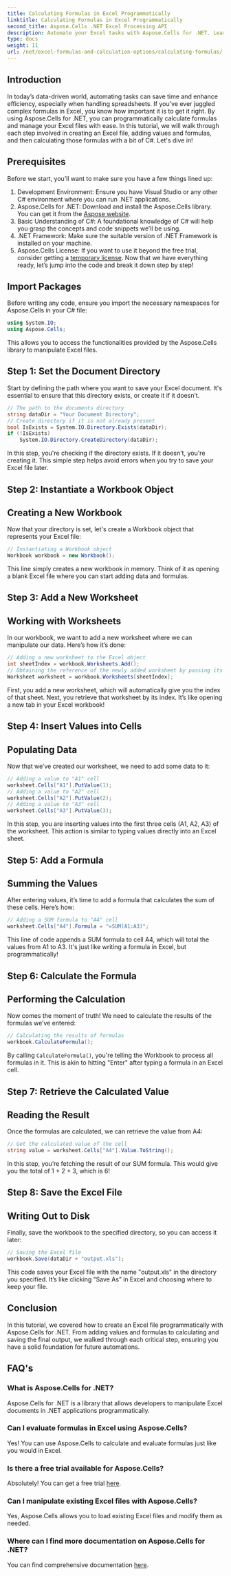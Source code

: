 ```yaml
---
title: Calculating Formulas in Excel Programmatically
linktitle: Calculating Formulas in Excel Programmatically
second_title: Aspose.Cells .NET Excel Processing API
description: Automate your Excel tasks with Aspose.Cells for .NET. Learn to calculate formulas programmatically in this comprehensive tutorial.
type: docs
weight: 11
url: /net/excel-formulas-and-calculation-options/calculating-formulas/
---
```

## Introduction
In today’s data-driven world, automating tasks can save time and enhance efficiency, especially when handling spreadsheets. If you’ve ever juggled complex formulas in Excel, you know how important it is to get it right. By using Aspose.Cells for .NET, you can programmatically calculate formulas and manage your Excel files with ease. In this tutorial, we will walk through each step involved in creating an Excel file, adding values and formulas, and then calculating those formulas with a bit of C#. Let's dive in!
## Prerequisites
Before we start, you’ll want to make sure you have a few things lined up:
1. Development Environment: Ensure you have Visual Studio or any other C# environment where you can run .NET applications.
2. Aspose.Cells for .NET: Download and install the Aspose.Cells library. You can get it from the [Aspose website](https://releases.aspose.com/cells/net/).
3. Basic Understanding of C#: A foundational knowledge of C# will help you grasp the concepts and code snippets we’ll be using.
4. .NET Framework: Make sure the suitable version of .NET Framework is installed on your machine.
5. Aspose.Cells License: If you want to use it beyond the free trial, consider getting a [temporary license](https://purchase.aspose.com/temporary-license/).
Now that we have everything ready, let’s jump into the code and break it down step by step!
## Import Packages
Before writing any code, ensure you import the necessary namespaces for Aspose.Cells in your C# file:
```csharp
using System.IO;
using Aspose.Cells;
```
This allows you to access the functionalities provided by the Aspose.Cells library to manipulate Excel files.
## Step 1: Set the Document Directory
Start by defining the path where you want to save your Excel document. It's essential to ensure that this directory exists, or create it if it doesn’t.
```csharp
// The path to the documents directory
string dataDir = "Your Document Directory";
// Create directory if it is not already present
bool IsExists = System.IO.Directory.Exists(dataDir);
if (!IsExists)
    System.IO.Directory.CreateDirectory(dataDir);
```
In this step, you're checking if the directory exists. If it doesn't, you're creating it. This simple step helps avoid errors when you try to save your Excel file later.
## Step 2: Instantiate a Workbook Object
## Creating a New Workbook
Now that your directory is set, let's create a Workbook object that represents your Excel file:
```csharp
// Instantiating a Workbook object
Workbook workbook = new Workbook();
```
This line simply creates a new workbook in memory. Think of it as opening a blank Excel file where you can start adding data and formulas.
## Step 3: Add a New Worksheet
## Working with Worksheets
In our workbook, we want to add a new worksheet where we can manipulate our data. Here’s how it’s done:
```csharp
// Adding a new worksheet to the Excel object
int sheetIndex = workbook.Worksheets.Add();
// Obtaining the reference of the newly added worksheet by passing its sheet index
Worksheet worksheet = workbook.Worksheets[sheetIndex];
```
First, you add a new worksheet, which will automatically give you the index of that sheet. Next, you retrieve that worksheet by its index. It’s like opening a new tab in your Excel workbook!
## Step 4: Insert Values into Cells
## Populating Data
Now that we’ve created our worksheet, we need to add some data to it:
```csharp
// Adding a value to "A1" cell
worksheet.Cells["A1"].PutValue(1);
// Adding a value to "A2" cell
worksheet.Cells["A2"].PutValue(2);
// Adding a value to "A3" cell
worksheet.Cells["A3"].PutValue(3);
```
In this step, you are inserting values into the first three cells (A1, A2, A3) of the worksheet. This action is similar to typing values directly into an Excel sheet. 
## Step 5: Add a Formula
## Summing the Values
After entering values, it’s time to add a formula that calculates the sum of these cells. Here’s how:
```csharp
// Adding a SUM formula to "A4" cell
worksheet.Cells["A4"].Formula = "=SUM(A1:A3)";
```
This line of code appends a SUM formula to cell A4, which will total the values from A1 to A3. It's just like writing a formula in Excel, but programmatically!
## Step 6: Calculate the Formula
## Performing the Calculation
Now comes the moment of truth! We need to calculate the results of the formulas we’ve entered:
```csharp
// Calculating the results of formulas
workbook.CalculateFormula();
```
By calling `CalculateFormula()`, you're telling the Workbook to process all formulas in it. This is akin to hitting "Enter" after typing a formula in an Excel cell.
## Step 7: Retrieve the Calculated Value
## Reading the Result
Once the formulas are calculated, we can retrieve the value from A4:
```csharp
// Get the calculated value of the cell
string value = worksheet.Cells["A4"].Value.ToString();
```
In this step, you’re fetching the result of our SUM formula. This would give you the total of 1 + 2 + 3, which is 6!
## Step 8: Save the Excel File
## Writing Out to Disk
Finally, save the workbook to the specified directory, so you can access it later:
```csharp
// Saving the Excel file
workbook.Save(dataDir + "output.xls");
```
This code saves your Excel file with the name "output.xls" in the directory you specified. It’s like clicking “Save As” in Excel and choosing where to keep your file.
## Conclusion
In this tutorial, we covered how to create an Excel file programmatically with Aspose.Cells for .NET. From adding values and formulas to calculating and saving the final output, we walked through each critical step, ensuring you have a solid foundation for future automations.
## FAQ's
### What is Aspose.Cells for .NET?
Aspose.Cells for .NET is a library that allows developers to manipulate Excel documents in .NET applications programmatically.
### Can I evaluate formulas in Excel using Aspose.Cells?
Yes! You can use Aspose.Cells to calculate and evaluate formulas just like you would in Excel.
### Is there a free trial available for Aspose.Cells?
Absolutely! You can get a free trial [here](https://releases.aspose.com/).
### Can I manipulate existing Excel files with Aspose.Cells?
Yes, Aspose.Cells allows you to load existing Excel files and modify them as needed.
### Where can I find more documentation on Aspose.Cells for .NET?
You can find comprehensive documentation [here](https://reference.aspose.com/cells/net/).